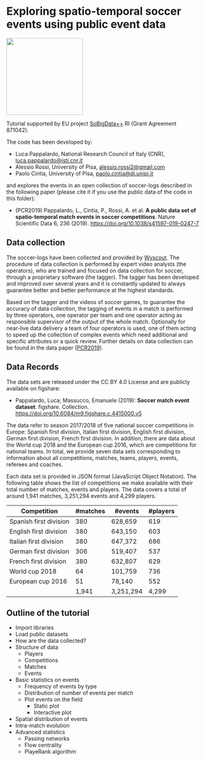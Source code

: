 # Exploring spatio-temporal soccer events using public event data

<img width=200, src="https://raw.githubusercontent.com/scikit-mobility/tutorials/master/AMLD%202020/sobigdata_logo.jpg" />

Tutorial supported by EU project <a href="https://cordis.europa.eu/project/id/871042">SoBigData++</a> RI (Grant Agreement 871042).


The code has been developed by:
- Luca Pappalardo, National Research Council of Italy (CNR), luca.pappalardo@isti.cnr.it
- Alessio Rossi, University of Pisa, alessio.rossi2@gmail.com
- Paolo Cintia, University of Pisa, paolo.cintia@di.unipi.it

and explores the events in an open collection of soccer-logs described in the following paper (please cite it if you use the public data of the code in this folder):

<a id='datapaper'></a>
- (PCR2019) Pappalardo, L., Cintia, P., Rossi, A. et al. **A public data set of spatio-temporal match events in soccer competitions**. Nature Scientific Data 6, 236 (2019). https://doi.org/10.1038/s41597-019-0247-7

## Data collection
The soccer-logs have been collected and provided by <a href="https://wyscout.com/">Wyscout</a>. The procedure of data collection is performed by expert video analysts (the operators), who are trained and focused on data collection for soccer, through a proprietary software (the tagger). The tagger has been developed and improved over several years and it is constantly updated to always guarantee better and better performance at the highest standards. 

Based on the tagger and the videos of soccer games, to guarantee the accuracy of data collection, the tagging of events in a match is performed by three operators, one operator per team and one operator acting as responsible supervisor of the output of the whole match. Optionally for near-live data delivery a team of four operators is used, one of them acting to speed up the collection of complex events which need additional and specific attributes or a quick review. 
<a id='datapaper'></a>
Further details on data collection can be found in the data paper ([PCR2019](#datapaper)).

## Data Records
The data sets are released under the CC BY 4.0 License and are publicly available on figshare:

- Pappalardo, Luca; Massucco, Emanuele (2019): **Soccer match event dataset**. figshare. Collection. https://doi.org/10.6084/m9.figshare.c.4415000.v5

The data refer to season 2017/2018 of five national soccer competitions in Europe: Spanish first division, Italian first division, English first division, German first division, French first division. In addition, there are data about the World cup 2018 and the European cup 2016, which are competitions for national teams. In total, we provide seven data sets corresponding to information about all competitions, matches, teams, players, events, referees and coaches. 

Each data set is provided in JSON format (JavaScript Object Notation). The following table shows the list of competitions we make available with their total number of matches, events and players. The data covers a total of around 1,941 matches, 3,251,294 events and 4,299 players.
  
| Competition            | #matches | #events   | #players |
|------------------------|----------|-----------|----------|
| Spanish first division | 380      | 628,659   | 619      |
| English first division | 380      | 643,150   | 603      |
| Italian first division | 380      | 647,372   | 686      |
| German first division  | 306      | 519,407   | 537      |
| French first division  | 380      | 632,807   | 629      |
| World cup 2018         | 64       | 101,759   | 736      |
| European cup 2016      | 51       | 78,140    | 552      |
|                        | 1,941    | 3,251,294 | 4,299    |


## Outline of the tutorial
- Import libraries
- Load public datasets
- How are the data collected?
- Structure of data
  - Players
  - Competitions
  - Matches
  - Events
- Basic statistics on events
  - Frequency of events by type
  - Distribution of number of events per match
  - Plot events on the field
    - Static plot
    - Interactive plot
- Spatial distribution of events
- Intra-match evolution
- Advanced statistics
  - Passing networks
  - Flow centrality
  - PlayeRank algorithm
 
